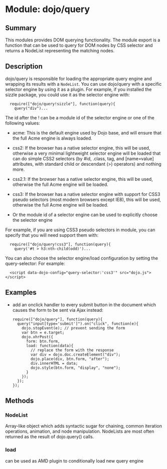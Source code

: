 # Module: dojo/query

## Summary

This modules provides DOM querying functionality. The module export is a function
that can be used to query for DOM nodes by CSS selector and returns a NodeList
representing the matching nodes.
## Description

dojo/query is responsible for loading the appropriate query engine and wrapping
its results with a `NodeList`. You can use dojo/query with a specific selector engine
by using it as a plugin. For example, if you installed the sizzle package, you could
use it as the selector engine with:

      require(["dojo/query!sizzle"], function(query){
        query("div")...


The id after the ! can be a module id of the selector engine or one of the following values:

- acme: This is the default engine used by Dojo base, and will ensure that the full
Acme engine is always loaded.

- css2: If the browser has a native selector engine, this will be used, otherwise a
very minimal lightweight selector engine will be loaded that can do simple CSS2 selectors
(by #id, .class, tag, and [name=value] attributes, with standard child or descendant (>)
operators) and nothing more.

- css2.1: If the browser has a native selector engine, this will be used, otherwise the
full Acme engine will be loaded.

- css3: If the browser has a native selector engine with support for CSS3 pseudo
selectors (most modern browsers except IE8), this will be used, otherwise the
full Acme engine will be loaded.

- Or the module id of a selector engine can be used to explicitly choose the selector engine

For example, if you are using CSS3 pseudo selectors in module, you can specify that
you will need support them with:

      require(["dojo/query!css3"], function(query){
        query('#t > h3:nth-child(odd)')...


You can also choose the selector engine/load configuration by setting the query-selector:
For example:

      <script data-dojo-config="query-selector:'css3'" src="dojo.js"></script>


## Examples

* add an onclick handler to every submit button in the document
which causes the form to be sent via Ajax instead:

      require(["dojo/query"], function(query){
        query("input[type='submit']").on("click", function(e){
          dojo.stopEvent(e); // prevent sending the form
          var btn = e.target;
          dojo.xhrPost({
            form: btn.form,
            load: function(data){
              // replace the form with the response
              var div = dojo.doc.createElement("div");
              dojo.place(div, btn.form, "after");
              div.innerHTML = data;
              dojo.style(btn.form, "display", "none");
            }
          });
        });
      });




## Methods

### NodeList
Array-like object which adds syntactic
sugar for chaining, common iteration operations, animation, and
node manipulation. NodeLists are most often returned as the
result of dojo.query() calls.

### load
can be used as AMD plugin to conditionally load new query engine

